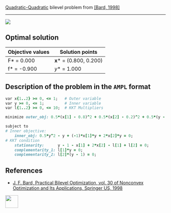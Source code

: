 [Quadratic-Quadratic](/BASBLib/QP-QP-problems) bilevel problem from [\[Bard, 1998\]][Bard, 1998]

---

![](https://github.com/basblsolver/BASBLib/wiki/images/b_1998_02_eq.jpg)

## Optimal solution

Objective values   | Solution points         |
------------------ | ----------------------- |
F* = 0.000         | __x__* = (0.800, 0.200) |
f* = -0.900        | _y_* = 1.000            |

## Description of the problem in the `AMPL` format

```ruby
var x{1..2} >= 0, <= 1;   # Outer variable
var y >= 0, <= 1;         # Inner variable
var l{1..2} >= 0, <= 10;  # KKT Multipliers

minimize outer_obj: 0.5*(x[1] - 0.8)^2 + 0.5*(x[2] - 0.2)^2 + 0.5*(y - 1)^2;  # Outer objective

subject to
# Inner objective:
    inner_obj: 0.5*y^2 - y + (-1)*x[1]*y + 2*x[2]*y = 0;
# KKT condition
    stationarity:      y - 1 - x[1] + 2*x[2] - l[1] + l[2] = 0;
    complementarity_1: l[1]*y = 0;
    complementarity_2: l[2]*(y - 1) = 0;
```

##  References

- [J. F. Bard, Practical Bilevel Optimization, vol. 30 of Nonconvex Optimization and Its Applications, Springer US, 1998](https://doi.org/10.1007/978-1-4757-2836-1)

[<img src="http://www.interupgrade.com/images/pfeil-backbutton.png" width="40" height="40">](/BASBLib/QP-QP-problems "Back to summary of QP-QP bilevel problems")

[Bard, 1998]: https://doi.org/10.1007/978-1-4757-2836-1